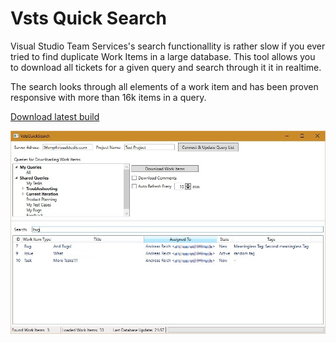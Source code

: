 # Vsts Quick Search
Visual Studio Team Services's search functionallity is rather slow if you ever tried to find duplicate Work Items in a large database.
This tool allows you to download all tickets for a given query and search through it it in realtime.

The search looks through all elements of a work item and has been proven responsive with more than 16k items in a query.

[Download latest build](latestbuild.zip)

![Screenshot](screenshot.jpg?raw=true)